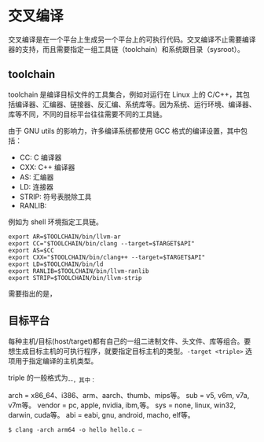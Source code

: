 # 交叉编译

交叉编译是在一个平台上生成另一个平台上的可执行代码。交叉编译不止需要编译器的支持，而且需要指定一组工具链（toolchain）和系统跟目录（sysroot）。


## toolchain

toolchain 是编译目标文件的工具集合，例如对运行在 Linux 上的 C/C++，其包括编译器、汇编器、链接器、反汇编、系统库等。因为系统、运行环境、编译器、库等不同，不同的目标平台往往需要不同的工具链。

由于 GNU utils 的影响力，许多编译系统都使用 GCC 格式的编译设置，其中包括：

- CC: C 编译器
- CXX: C++ 编译器
- AS: 汇编器
- LD: 连接器
- STRIP: 符号表脱除工具
- RANLIB: 

例如为 shell 环境指定工具链。
```shell
export AR=$TOOLCHAIN/bin/llvm-ar
export CC="$TOOLCHAIN/bin/clang --target=$TARGET$API"
export AS=$CC
export CXX="$TOOLCHAIN/bin/clang++ --target=$TARGET$API"
export LD=$TOOLCHAIN/bin/ld
export RANLIB=$TOOLCHAIN/bin/llvm-ranlib
export STRIP=$TOOLCHAIN/bin/llvm-strip
```

需要指出的是，

## 目标平台

每种主机/目标(host/target)都有自己的一组二进制文件、头文件、库等组合。要想生成目标主机的可执行程序，就要指定目标主机的类型。`-target <triple>` 选项用于指定编译的主机类型。


triple 的一般格式为<arch><sub>-<sys>-<abi>，其中：

arch = x86_64、i386、arm、aarch、thumb、mips等。
sub = v5, v6m, v7a, v7m等。
vendor = pc, apple, nvidia, ibm,等。
sys = none, linux, win32, darwin, cuda等。
abi = eabi, gnu, android, macho, elf等。

```
$ clang -arch arm64 -o hello hello.c –
```